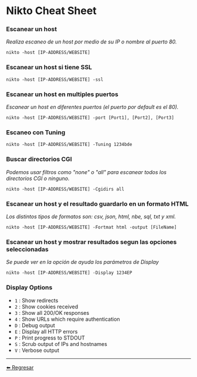 # Nikto Cheat Sheet

### Escanear un host
*Realiza escaneo de un host por medio de su IP o nombre al puerto 80.*
```
nikto -host [IP-ADDRESS/WEBSITE]
```

### Escanear un host si tiene SSL
```
nikto -host [IP-ADDRESS/WEBSITE] -ssl
```

### Escanear un host en multiples puertos
*Escanear un host en diferentes puertos (el puerto por default es el 80).*
```
nikto -host [IP-ADDRESS/WEBSITE] -port [Port1], [Port2], [Port3]
```

### Escaneo con Tuning
```
nikto -host [IP-ADDRESS/WEBSITE] -Tuning 1234bde
```

### Buscar directorios CGI
*Podemos usar filtros como "none" o "all" para escanear todos los directorios CGI o ninguno.*
```
nikto -host [IP-ADDRESS/WEBSITE] -Cgidirs all
```

### Escanear un host y el resultado guardarlo en un formato HTML
*Los distintos tipos de formatos son: csv, json, html, nbe, sql, txt y xml.*
```
nikto -host [IP-ADDRESS/WEBSITE] -Fortmat html -output [FileName]
```

### Escanear un host y mostrar resultados segun las opciones seleccionadas
*Se puede ver en la opción de ayuda los parámetros de Display*
```
nikto -host [IP-ADDRESS/WEBSITE] -Display 1234EP
``` 

### Display Options

- `1` : Show redirects
- `2` : Show cookies received
- `3` : Show all 200/OK responses
- `4` : Show URLs which require authentication
- `D` : Debug output
- `E` : Display all HTTP errors
- `P` : Print progress to STDOUT
- `S` : Scrub output of IPs and hostnames
- `V` : Verbose output

---

[:arrow_left: Regresar](https://github.com/m4lal0/cheatsheets)